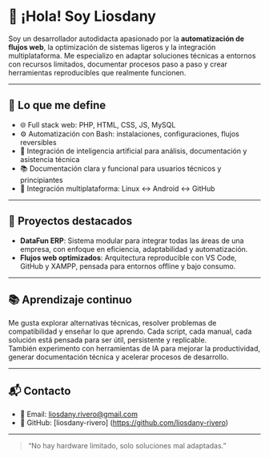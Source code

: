 # 👋 ¡Hola! Soy Liosdany

Soy un desarrollador autodidacta apasionado por la **automatización de flujos web**, la optimización de sistemas ligeros y la integración multiplataforma. Me especializo en adaptar soluciones técnicas a entornos con recursos limitados, documentar procesos paso a paso y crear herramientas reproducibles que realmente funcionen.

---

## 🧠 Lo que me define

- 🌐 Full stack web: PHP, HTML, CSS, JS, MySQL
- ⚙️ Automatización con Bash: instalaciones, configuraciones, flujos reversibles
- 🤖 Integración de inteligencia artificial para análisis, documentación y asistencia técnica
- 📚 Documentación clara y funcional para usuarios técnicos y principiantes
- 📱 Integración multiplataforma: Linux ↔ Android ↔ GitHub

---

## 🚀 Proyectos destacados

- **DataFun ERP**: Sistema modular para integrar todas las áreas de una empresa, con enfoque en eficiencia, adaptabilidad y automatización.
- **Flujos web optimizados**: Arquitectura reproducible con VS Code, GitHub y XAMPP, pensada para entornos offline y bajo consumo.

---

## 📚 Aprendizaje continuo

Me gusta explorar alternativas técnicas, resolver problemas de compatibilidad y enseñar lo que aprendo. Cada script, cada manual, cada solución está pensada para ser útil, persistente y replicable.  
También experimento con herramientas de IA para mejorar la productividad, generar documentación técnica y acelerar procesos de desarrollo.

---

## 📬 Contacto

- 📧 Email: liosdany.rivero@gmail.com
- 🐙 GitHub: [liosdany-rivero] (https://github.com/liosdany-rivero)

---

> “No hay hardware limitado, solo soluciones mal adaptadas.”
